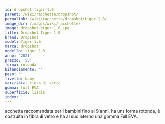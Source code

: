 ```yaml
---
id: dropshot-tiger-1.0
parent: /wiki/racchette/dropshot/
permalink: /wiki/racchette/dropshot/tiger-1.0/
image_dir: /images/wiki/racchette/
image: dropshot-tiger-1.0.jpg
title: Dropshot Tiger 1.0
brand: Dropshot
model: Tiger 1.0
marca: dropshot
modello: tiger 1.0
anno: '2021'
prezzo: '55'
forma: rotonda
bilanciamento: ''
peso: ''
livello: baby
materiale: fibra di vetro
gomma: full EVA
superficie: liscia
index: ''
---
```

acchetta raccomandata per i bambini fino ai 9 anni, ha una forma rotonda, è costruita in fibra di vetro e ha al suo interno una gomma Full EVA.